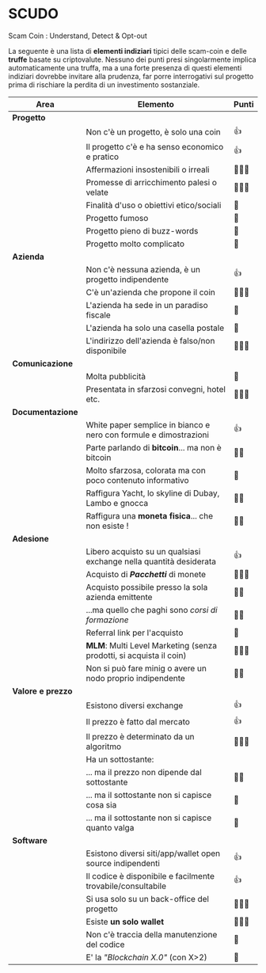# SCUDO
Scam Coin : Understand, Detect & Opt-out

La seguente è una lista di **elementi indiziari** tipici delle scam-coin e delle **truffe** basate su criptovalute. Nessuno dei punti presi singolarmente implica automaticamente una truffa, ma a una forte presenza di questi elementi indiziari dovrebbe invitare alla prudenza, far porre interrogativi sul progetto prima di rischiare la perdita di un investimento sostanziale.



| Area | Elemento  | Punti |
|--------------------|------------------------------------------------------------------|-------------------------|
|**Progetto**            | | |
|   |Non c'è un progetto, è solo una coin |:+1:|
|   |Il progetto c'è e ha senso economico e pratico |:+1:|
|   |Affermazioni insostenibili o irreali                          | :shit::shit::shit: |  
|   |Promesse di arricchimento palesi o velate                     | :shit::shit::shit: | 
|   |Finalità d'uso o obiettivi etico/sociali                      |:shit:|
|   |Progetto fumoso |:shit:|
|   |Progetto pieno di buzz-words |:shit:|
|   |Progetto molto complicato |:shit:|
|**Azienda**             | | |
|   |Non c'è nessuna azienda, è un progetto indipendente           |:+1:|
|   |C'è un'azienda che propone il coin                            |:shit::shit::shit:|
|   |L'azienda ha sede in un paradiso fiscale                      |:shit:|
|   |L'azienda ha solo una casella postale                         |:shit:|
|   |L'indirizzo dell'azienda è falso/non disponibile              |:shit::shit::shit:|
|**Comunicazione**       | | |
|   |Molta pubblicità                                              |:shit:|
|   |Presentata in sfarzosi convegni, hotel etc. |:shit::shit::shit:|
|**Documentazione**      | | |
|   |White paper semplice in bianco e nero con formule e dimostrazioni |:+1:|
|   |Parte parlando di **bitcoin**... ma non è bitcoin|:shit::shit:|
|   |Molto sfarzosa, colorata ma con poco contenuto informativo |:shit:|
|   |Raffigura Yacht, lo skyline di Dubay, Lambo e gnocca |:shit::shit:|
|   |Raffigura una **moneta fisica**... che non esiste ! |:shit::shit:|
|**Adesione**            | | |
|   |Libero acquisto su un qualsiasi exchange nella quantità desiderata |:+1:|
|   |Acquisto di ***Pacchetti*** di monete                              |:shit::shit::shit:|
|   |Acquisto possibile presso la sola azienda emittente                |:shit::shit:|
|   |...ma quello che paghi sono *corsi di formazione*  |:shit::shit:|
|   |Referral link per l'acquisto                                       |:shit:|
|   |**MLM**: Multi Level Marketing (senza prodotti, si acquista il coin)  |:shit::shit::shit:|
|   |Non si può fare minig o avere un nodo proprio indipendente |:shit::shit:|
|**Valore e prezzo**              | | |
|   |Esistono diversi exchange |:+1:|
|   |Il prezzo è fatto dal mercato|:+1:|
|   |Il prezzo è determinato da un algoritmo |:shit::shit::shit:|
|   |Ha un sottostante:  | |
|   |... ma il prezzo non dipende dal sottostante |:shit::shit:|
|   |... ma il sottostante non si capisce cosa sia |:shit:|
|   |... ma il sottostante non si capisce quanto valga |:shit:|
|**Software**                 | | |
|   |Esistono diversi siti/app/wallet open source indipendenti |:+1:|
|   |Il codice è disponibile e facilmente trovabile/consultabile |:+1:|
|   |Si usa solo su un back-office del progetto |:shit::shit::shit:|
|   |Esiste **un solo wallet**  |:shit::shit::shit:|
|   |Non c'è traccia della manutenzione del codice |:shit:|
|   |E' la *"Blockchain X.0"* (con X>2) |:shit:|
